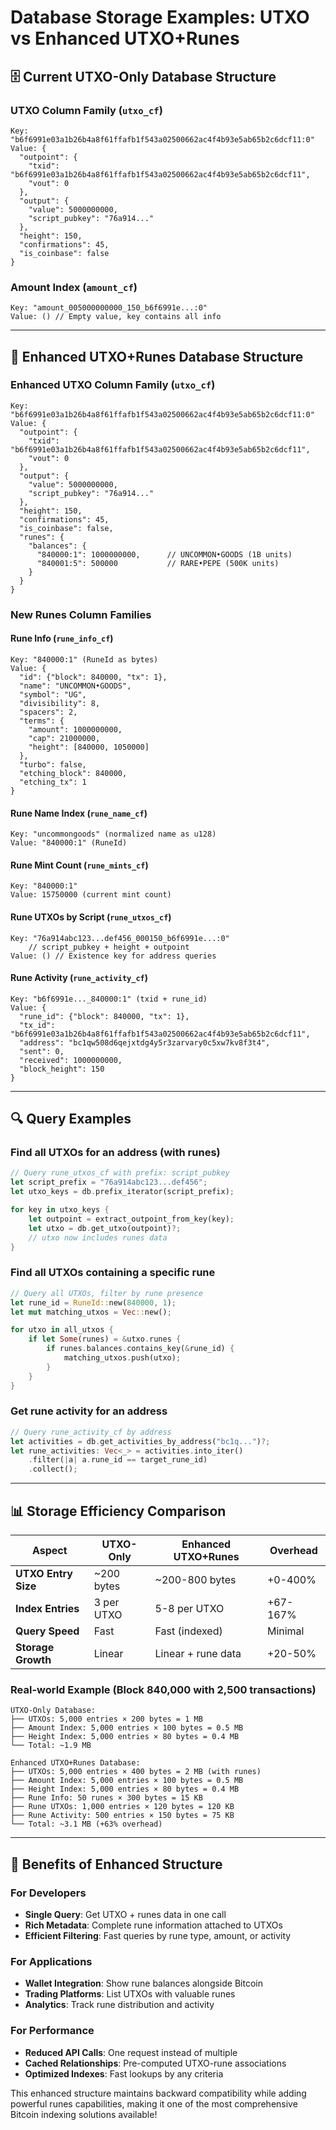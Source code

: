 # Database Storage Examples: UTXO vs Enhanced UTXO+Runes

## 🗄️ Current UTXO-Only Database Structure

### **UTXO Column Family (`utxo_cf`)**

```
Key: "b6f6991e03a1b26b4a8f61ffafb1f543a02500662ac4f4b93e5ab65b2c6dcf11:0"
Value: {
  "outpoint": {
    "txid": "b6f6991e03a1b26b4a8f61ffafb1f543a02500662ac4f4b93e5ab65b2c6dcf11",
    "vout": 0
  },
  "output": {
    "value": 5000000000,
    "script_pubkey": "76a914..."
  },
  "height": 150,
  "confirmations": 45,
  "is_coinbase": false
}
```

### **Amount Index (`amount_cf`)**

```
Key: "amount_005000000000_150_b6f6991e...:0"
Value: () // Empty value, key contains all info
```

---

## 🚀 Enhanced UTXO+Runes Database Structure

### **Enhanced UTXO Column Family (`utxo_cf`)**

```
Key: "b6f6991e03a1b26b4a8f61ffafb1f543a02500662ac4f4b93e5ab65b2c6dcf11:0"
Value: {
  "outpoint": {
    "txid": "b6f6991e03a1b26b4a8f61ffafb1f543a02500662ac4f4b93e5ab65b2c6dcf11",
    "vout": 0
  },
  "output": {
    "value": 5000000000,
    "script_pubkey": "76a914..."
  },
  "height": 150,
  "confirmations": 45,
  "is_coinbase": false,
  "runes": {
    "balances": {
      "840000:1": 1000000000,      // UNCOMMON•GOODS (1B units)
      "840001:5": 500000           // RARE•PEPE (500K units)
    }
  }
}
```

### **New Runes Column Families**

#### **Rune Info (`rune_info_cf`)**

```
Key: "840000:1" (RuneId as bytes)
Value: {
  "id": {"block": 840000, "tx": 1},
  "name": "UNCOMMON•GOODS",
  "symbol": "UG",
  "divisibility": 8,
  "spacers": 2,
  "terms": {
    "amount": 1000000000,
    "cap": 21000000,
    "height": [840000, 1050000]
  },
  "turbo": false,
  "etching_block": 840000,
  "etching_tx": 1
}
```

#### **Rune Name Index (`rune_name_cf`)**

```
Key: "uncommongoods" (normalized name as u128)
Value: "840000:1" (RuneId)
```

#### **Rune Mint Count (`rune_mints_cf`)**

```
Key: "840000:1"
Value: 15750000 (current mint count)
```

#### **Rune UTXOs by Script (`rune_utxos_cf`)**

```
Key: "76a914abc123...def456_000150_b6f6991e...:0"
    // script_pubkey + height + outpoint
Value: () // Existence key for address queries
```

#### **Rune Activity (`rune_activity_cf`)**

```
Key: "b6f6991e..._840000:1" (txid + rune_id)
Value: {
  "rune_id": {"block": 840000, "tx": 1},
  "tx_id": "b6f6991e03a1b26b4a8f61ffafb1f543a02500662ac4f4b93e5ab65b2c6dcf11",
  "address": "bc1qw508d6qejxtdg4y5r3zarvary0c5xw7kv8f3t4",
  "sent": 0,
  "received": 1000000000,
  "block_height": 150
}
```

---

## 🔍 Query Examples

### **Find all UTXOs for an address (with runes)**

```rust
// Query rune_utxos_cf with prefix: script_pubkey
let script_prefix = "76a914abc123...def456";
let utxo_keys = db.prefix_iterator(script_prefix);

for key in utxo_keys {
    let outpoint = extract_outpoint_from_key(key);
    let utxo = db.get_utxo(outpoint)?;
    // utxo now includes runes data
}
```

### **Find all UTXOs containing a specific rune**

```rust
// Query all UTXOs, filter by rune presence
let rune_id = RuneId::new(840000, 1);
let mut matching_utxos = Vec::new();

for utxo in all_utxos {
    if let Some(runes) = &utxo.runes {
        if runes.balances.contains_key(&rune_id) {
            matching_utxos.push(utxo);
        }
    }
}
```

### **Get rune activity for an address**

```rust
// Query rune_activity_cf by address
let activities = db.get_activities_by_address("bc1q...")?;
let rune_activities: Vec<_> = activities.into_iter()
    .filter(|a| a.rune_id == target_rune_id)
    .collect();
```

---

## 📊 Storage Efficiency Comparison

| Aspect              | UTXO-Only  | Enhanced UTXO+Runes | Overhead |
| ------------------- | ---------- | ------------------- | -------- |
| **UTXO Entry Size** | ~200 bytes | ~200-800 bytes      | +0-400%  |
| **Index Entries**   | 3 per UTXO | 5-8 per UTXO        | +67-167% |
| **Query Speed**     | Fast       | Fast (indexed)      | Minimal  |
| **Storage Growth**  | Linear     | Linear + rune data  | +20-50%  |

### **Real-world Example (Block 840,000 with 2,500 transactions)**

```
UTXO-Only Database:
├── UTXOs: 5,000 entries × 200 bytes = 1 MB
├── Amount Index: 5,000 entries × 100 bytes = 0.5 MB
├── Height Index: 5,000 entries × 80 bytes = 0.4 MB
└── Total: ~1.9 MB

Enhanced UTXO+Runes Database:
├── UTXOs: 5,000 entries × 400 bytes = 2 MB (with runes)
├── Amount Index: 5,000 entries × 100 bytes = 0.5 MB
├── Height Index: 5,000 entries × 80 bytes = 0.4 MB
├── Rune Info: 50 runes × 300 bytes = 15 KB
├── Rune UTXOs: 1,000 entries × 120 bytes = 120 KB
├── Rune Activity: 500 entries × 150 bytes = 75 KB
└── Total: ~3.1 MB (+63% overhead)
```

---

## 🎯 Benefits of Enhanced Structure

### **For Developers**

- **Single Query**: Get UTXO + runes data in one call
- **Rich Metadata**: Complete rune information attached to UTXOs
- **Efficient Filtering**: Fast queries by rune type, amount, or activity

### **For Applications**

- **Wallet Integration**: Show rune balances alongside Bitcoin
- **Trading Platforms**: List UTXOs with valuable runes
- **Analytics**: Track rune distribution and activity

### **For Performance**

- **Reduced API Calls**: One request instead of multiple
- **Cached Relationships**: Pre-computed UTXO-rune associations
- **Optimized Indexes**: Fast lookups by any criteria

This enhanced structure maintains backward compatibility while adding powerful runes capabilities, making it one of the most comprehensive Bitcoin indexing solutions available!

